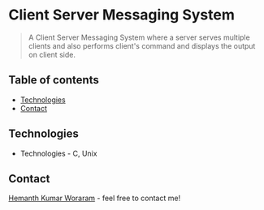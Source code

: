 # Client Server Messaging System

> A Client Server Messaging System where a server serves multiple clients and also performs client's command and displays the output on client side.

## Table of contents
* [Technologies](#technologies)
* [Contact](#contact)

## Technologies
* Technologies - C, Unix

## Contact
[Hemanth Kumar Woraram](https://hemanthkumarw.com/) - feel free to contact me!
